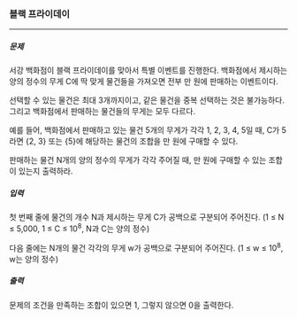 ### 블랙 프라이데이

***

##### 문제

서강 백화점이 블랙 프라이데이를 맞아서 특별 이벤트를 진행한다. 백화점에서 제시하는 양의 정수의 무게 C에 딱 맞게 물건들을 가져오면 전부 만 원에 판매하는 이벤트이다.                

선택할 수 있는 물건은 최대 3개까지이고, 같은 물건을 중복 선택하는 것은 불가능하다. 그리고 백화점에서 판매하는 물건들의 무게는 모두 다르다.              

예를 들어, 백화점에서 판매하고 있는 물건 5개의 무게가 각각 1, 2, 3, 4, 5일 때, C가 5라면 {2, 3} 또는 {5}에 해당하는 물건의 조합을 만 원에 구매할 수 있다.                 

판매하는 물건 N개의 양의 정수의 무게가 각각 주어질 때, 만 원에 구매할 수 있는 조합이 있는지 출력하라.                  

##### 입력

첫 번째 줄에 물건의 개수 N과 제시하는 무게 C가 공백으로 구분되어 주어진다. (1 ≤ N ≤ 5,000, 1 ≤ C ≤ 10<sup>8</sup>, N과 C는 양의 정수)

다음 줄에는 N개의 물건 각각의 무게 w가 공백으로 구분되어 주어진다. (1 ≤ w ≤ 10<sup>8</sup>, w는 양의 정수)             

##### 출력

문제의 조건을 만족하는 조합이 있으면 1, 그렇지 않으면 0을 출력한다.

            

           
 